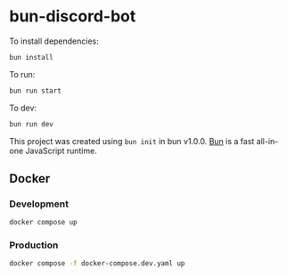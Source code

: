 # bun-discord-bot

To install dependencies:

```bash
bun install
```

To run:

```bash
bun run start
```

To dev:
```bash
bun run dev
```

This project was created using `bun init` in bun v1.0.0. [Bun](https://bun.sh) is a fast all-in-one JavaScript runtime.

## Docker

### Development

```bash
docker compose up
```

### Production

```bash
docker compose -f docker-compose.dev.yaml up
```